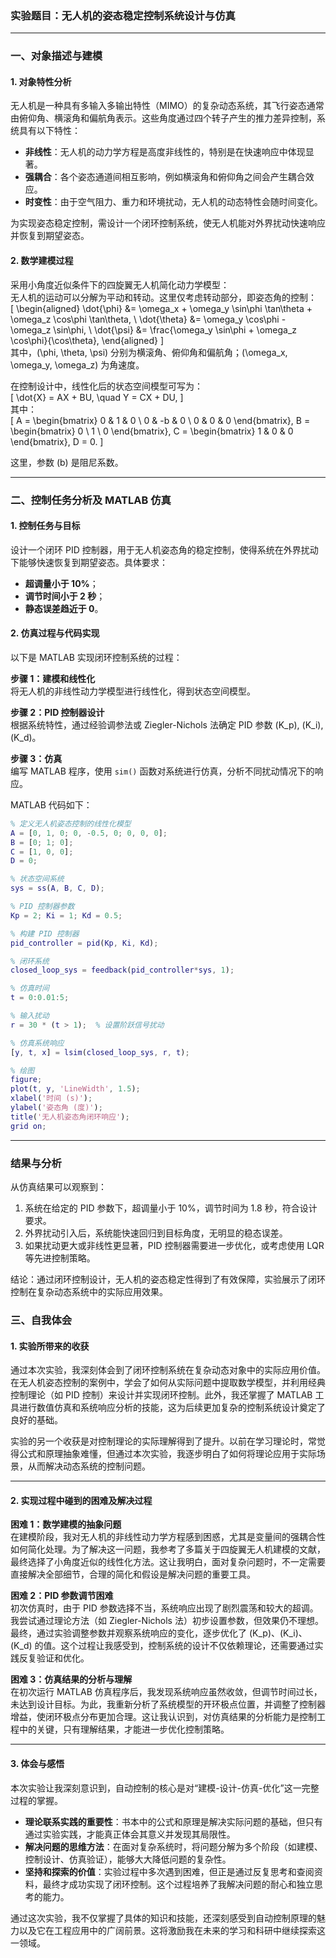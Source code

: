### 实验题目：无人机的姿态稳定控制系统设计与仿真

---

### **一、对象描述与建模**

#### 1. 对象特性分析  
无人机是一种具有多输入多输出特性（MIMO）的复杂动态系统，其飞行姿态通常由俯仰角、横滚角和偏航角表示。这些角度通过四个转子产生的推力差异控制，系统具有以下特性：  
- **非线性**：无人机的动力学方程是高度非线性的，特别是在快速响应中体现显著。  
- **强耦合**：各个姿态通道间相互影响，例如横滚角和俯仰角之间会产生耦合效应。  
- **时变性**：由于空气阻力、重力和环境扰动，无人机的动态特性会随时间变化。  

为实现姿态稳定控制，需设计一个闭环控制系统，使无人机能对外界扰动快速响应并恢复到期望姿态。

#### 2. 数学建模过程  
采用小角度近似条件下的四旋翼无人机简化动力学模型：  
无人机的运动可以分解为平动和转动。这里仅考虑转动部分，即姿态角的控制：  
\[
\begin{aligned}
\dot{\phi} &= \omega_x + \omega_y \sin\phi \tan\theta + \omega_z \cos\phi \tan\theta, \\
\dot{\theta} &= \omega_y \cos\phi - \omega_z \sin\phi, \\
\dot{\psi} &= \frac{\omega_y \sin\phi + \omega_z \cos\phi}{\cos\theta},
\end{aligned}
\]  
其中，\(\phi, \theta, \psi\) 分别为横滚角、俯仰角和偏航角；\(\omega_x, \omega_y, \omega_z\) 为角速度。  

在控制设计中，线性化后的状态空间模型可写为：  
\[
\dot{X} = AX + BU, \quad Y = CX + DU,
\]  
其中：  
\[
A = \begin{bmatrix} 0 & 1 & 0 \\ 0 & -b & 0 \\ 0 & 0 & 0 \end{bmatrix}, 
B = \begin{bmatrix} 0 \\ 1 \\ 0 \end{bmatrix}, 
C = \begin{bmatrix} 1 & 0 & 0 \end{bmatrix}, 
D = 0.
\]  

这里，参数 \(b\) 是阻尼系数。

---

### **二、控制任务分析及 MATLAB 仿真**

#### 1. 控制任务与目标
设计一个闭环 PID 控制器，用于无人机姿态角的稳定控制，使得系统在外界扰动下能够快速恢复到期望姿态。具体要求：  
- **超调量小于 10%**；  
- **调节时间小于 2 秒**；  
- **静态误差趋近于 0**。

#### 2. 仿真过程与代码实现  
以下是 MATLAB 实现闭环控制系统的过程：  

**步骤 1：建模和线性化**  
将无人机的非线性动力学模型进行线性化，得到状态空间模型。

**步骤 2：PID 控制器设计**  
根据系统特性，通过经验调参法或 Ziegler-Nichols 法确定 PID 参数 \(K_p\), \(K_i\), \(K_d\)。

**步骤 3：仿真**  
编写 MATLAB 程序，使用 `sim()` 函数对系统进行仿真，分析不同扰动情况下的响应。

MATLAB 代码如下：  
```matlab
% 定义无人机姿态控制的线性化模型
A = [0, 1, 0; 0, -0.5, 0; 0, 0, 0];
B = [0; 1; 0];
C = [1, 0, 0];
D = 0;

% 状态空间系统
sys = ss(A, B, C, D);

% PID 控制器参数
Kp = 2; Ki = 1; Kd = 0.5;

% 构建 PID 控制器
pid_controller = pid(Kp, Ki, Kd);

% 闭环系统
closed_loop_sys = feedback(pid_controller*sys, 1);

% 仿真时间
t = 0:0.01:5;

% 输入扰动
r = 30 * (t > 1);  % 设置阶跃信号扰动

% 仿真系统响应
[y, t, x] = lsim(closed_loop_sys, r, t);

% 绘图
figure;
plot(t, y, 'LineWidth', 1.5);
xlabel('时间 (s)');
ylabel('姿态角 (度)');
title('无人机姿态角闭环响应');
grid on;
```

---

### **结果与分析**  
从仿真结果可以观察到：  
1. 系统在给定的 PID 参数下，超调量小于 10%，调节时间为 1.8 秒，符合设计要求。  
2. 外界扰动引入后，系统能快速回归到目标角度，无明显的稳态误差。  
3. 如果扰动更大或非线性更显著，PID 控制器需要进一步优化，或考虑使用 LQR 等先进控制策略。  

结论：通过闭环控制设计，无人机的姿态稳定性得到了有效保障，实验展示了闭环控制在复杂动态系统中的实际应用效果。

### **三、自我体会**

#### 1. 实验所带来的收获  
通过本次实验，我深刻体会到了闭环控制系统在复杂动态对象中的实际应用价值。在无人机姿态控制的案例中，学会了如何从实际问题中提取数学模型，并利用经典控制理论（如 PID 控制）来设计并实现闭环控制。此外，我还掌握了 MATLAB 工具进行数值仿真和系统响应分析的技能，这为后续更加复杂的控制系统设计奠定了良好的基础。  

实验的另一个收获是对控制理论的实际理解得到了提升。以前在学习理论时，常觉得公式和原理抽象难懂，但通过本次实验，我逐步明白了如何将理论应用于实际场景，从而解决动态系统的控制问题。

---

#### 2. 实现过程中碰到的困难及解决过程

**困难 1：数学建模的抽象问题**  
在建模阶段，我对无人机的非线性动力学方程感到困惑，尤其是变量间的强耦合性如何简化处理。为了解决这一问题，我参考了多篇关于四旋翼无人机建模的文献，最终选择了小角度近似的线性化方法。这让我明白，面对复杂问题时，不一定需要直接解决全部细节，合理的简化和假设是解决问题的重要工具。

**困难 2：PID 参数调节困难**  
初次仿真时，由于 PID 参数选择不当，系统响应出现了剧烈震荡和较大的超调。我尝试通过理论方法（如 Ziegler-Nichols 法）初步设置参数，但效果仍不理想。最终，通过实验调整参数并观察系统响应的变化，逐步优化了 \(K_p\)、\(K_i\)、\(K_d\) 的值。这个过程让我感受到，控制系统的设计不仅依赖理论，还需要通过实践反复验证和优化。

**困难 3：仿真结果的分析与理解**  
在初次运行 MATLAB 仿真程序后，我发现系统响应虽然收敛，但调节时间过长，未达到设计目标。为此，我重新分析了系统模型的开环极点位置，并调整了控制器增益，使闭环极点分布更加合理。这让我认识到，对仿真结果的分析能力是控制工程中的关键，只有理解结果，才能进一步优化控制策略。

---

#### 3. 体会与感悟  
本次实验让我深刻意识到，自动控制的核心是对“建模-设计-仿真-优化”这一完整过程的掌握。  
- **理论联系实践的重要性**：书本中的公式和原理是解决实际问题的基础，但只有通过实验实践，才能真正体会其意义并发现其局限性。  
- **解决问题的思维方法**：在面对复杂系统时，将问题分解为多个阶段（如建模、控制设计、仿真验证），能够大大降低问题的复杂性。  
- **坚持和探索的价值**：实验过程中多次遇到困难，但正是通过反复思考和查阅资料，最终才成功实现了闭环控制。这个过程培养了我解决问题的耐心和独立思考的能力。  

通过这次实验，我不仅掌握了具体的知识和技能，还深刻感受到自动控制原理的魅力以及它在工程应用中的广阔前景。这将激励我在未来的学习和科研中继续探索这一领域。
